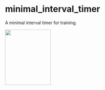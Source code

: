 # minimal_interval_timer

A minimal interval timer for training. 

<img src="https://github.com/BorkOE/minimal_interval_timer/blob/main/timer.gif?raw=true" width="149" height="180" />
